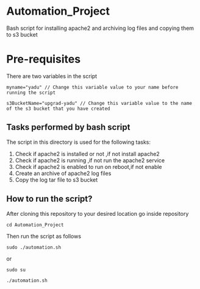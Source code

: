 # Automation_Project
Bash script for installing apache2 and archiving log files and copying them to s3 bucket

# Pre-requisites 
There are two variables in the script 

```
myname="yadu" // Change this variable value to your name before running the script

s3BucketName="upgrad-yadu" // Change this variable value to the name of the s3 bucket that you have created

```
## Tasks performed by bash script


The script in this directory is used for the following tasks:

1. Check if apache2 is installed or not ,if not install apache2 
2. Check if apache2 is running ,if not run the apache2 service 
3. Check if apache2 is enabled to run on reboot,if not enable
4. Create an archive of apache2 log files
5. Copy the log tar file to s3 bucket

## How to run the script?

After cloning this repository to your desired location go inside repository

```
cd Automation_Project
```

Then run the script as follows

```
sudo ./automation.sh
```
or 

```
sudo su

./automation.sh
```